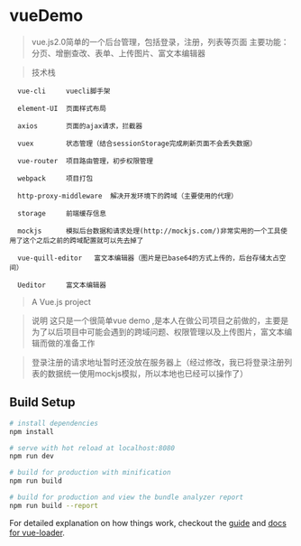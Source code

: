 
# vueDemo

> vue.js2.0简单的一个后台管理，包括登录，注册，列表等页面
   主要功能：分页、增删查改、表单、上传图片、富文本编辑器


> 技术栈

      vue-cli     vuecli脚手架
      
      element-UI  页面样式布局
      
      axios       页面的ajax请求，拦截器
      
      vuex        状态管理（结合sessionStorage完成刷新页面不会丢失数据）
      
      vue-router  项目路由管理，初步权限管理
      
      webpack     项目打包
      
      http-proxy-middleware  解决开发环境下的跨域（主要使用的代理）
      
      storage     前端缓存信息
      
      mockjs      模拟后台数据和请求处理(http://mockjs.com/)非常实用的一个工具使用了这个之后之前的跨域配置就可以先去掉了
      
      vue-quill-editor   富文本编辑器（图片是已base64的方式上传的，后台存储太占空间）

      Ueditor     富文本编辑器
      
      

> A Vue.js project

> 说明  这只是一个很简单vue demo ,是本人在做公司项目之前做的，主要是为了以后项目中可能会遇到的跨域问题、权限管理以及上传图片，富文本编辑而做的准备工作

> 登录注册的请求地址暂时还没放在服务器上（经过修改，我已将登录注册列表的数据统一使用mockjs模拟，所以本地也已经可以操作了）

## Build Setup

``` bash
# install dependencies
npm install

# serve with hot reload at localhost:8080
npm run dev

# build for production with minification
npm run build

# build for production and view the bundle analyzer report
npm run build --report
```

For detailed explanation on how things work, checkout the [guide](http://vuejs-templates.github.io/webpack/) and [docs for vue-loader](http://vuejs.github.io/vue-loader).
>>>>>>> 
